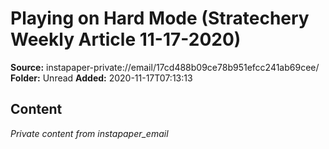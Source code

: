 # Playing on Hard Mode (Stratechery Weekly Article 11-17-2020)

**Source:** instapaper-private://email/17cd488b09ce78b951efcc241ab69cee/
**Folder:** Unread
**Added:** 2020-11-17T07:13:13




## Content
*Private content from instapaper_email*
